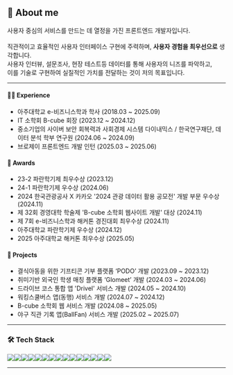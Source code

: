 
## 🌱 About me
  사용자 중심의 서비스를 만드는 데 열정을 가진 프론트엔드 개발자입니다.
  <br>
  <br>
  직관적이고 효율적인 사용자 인터페이스 구현에 주력하며, **사용자 경험을 최우선으로** 생각합니다.
  <br>
  사용자 인터뷰, 설문조사, 현장 테스트등 데이터를 통해 사용자의 니즈를 파악하고,
  <br>
  이를 기술로 구현하여 실질적인 가치를 전달하는 것이 저의 목표입니다.

---
#### 🧑‍💻 Experience
- 아주대학교 e-비즈니스학과 학사 (2018.03 ~ 2025.09)
- IT 소학회 B-cube 회장 (2023.12 ~ 2024.12)
- 중소기업의 사이버 보안 회복력과 사회경제 시스템 다이내믹스 / 한국연구재단, 데이터 분석 학부 연구원 (2024.06 ~ 2024.09)
- 브로제이 프론트엔드 개발 인턴 (2025.03 ~ 2025.06)

#### 🏅 Awards
- 23-2 파란학기제 최우수상 (2023.12)
- 24-1 파란학기제 우수상 (2024.06)
- 2024 한국관광공사 X 카카오 '2024 관광 데이터 활용 공모전' 개발 부문 우수상 (2024.11)
- 제 32회 경영대학 학술제 'B-cube 소학회 웹사이트 개발' 대상 (2024.11)
- 제 7회 e-비즈니스학과 해커톤 경진대회 최우수상 (2024.11)
- 아주대학교 파란학기제 우수상 (2024.12)
- 2025 아주대학교 해커톤 최우수상 (2025.05)

#### 📂 Projects
- 결식아동을 위한 기프티콘 기부 플랫폼 ‘PODO’ 개발 (2023.09 ~ 2023.12)
- 취미기반 외국인 학생 매칭 플랫폼 ‘Glomeet’ 개발 (2024.03 ~ 2024.06)
- 드라이브 코스 통합 앱 'Drivel' 서비스 개발 (2024.05 ~ 2024.10)
- 워킹스쿨버스 앱(동행) 서비스 개발 (2024.07 ~ 2024.12)
- B-cube 소학회 웹 서비스 개발 (2024.08 ~ 2025.05)
- 야구 직관 기록 앱(BallFan) 서비스 개발 (2025.02 ~ 2025.07)

---

### 🛠️ Tech Stack
<div style="display:flex; flex-direction:row;">
  <img src="https://img.shields.io/badge/HTML5-E34F26?style=for-the-badge&logo=HTML5&logoColor=white">
  <img src="https://img.shields.io/badge/CSS-1572B6?style=for-the-badge&logo=CSS&logoColor=white">
  <img src="https://img.shields.io/badge/JavaScript-F7DF1E?style=for-the-badge&logo=JavaScript&logoColor=black">
  <img src="https://img.shields.io/badge/typescript-3178C6?style=for-the-badge&logo=typescript&logoColor=white">
  <br>
  <img src="https://img.shields.io/badge/React-61DAFB?style=for-the-badge&logo=React&logoColor=black">
  <img src="https://img.shields.io/badge/ReactNative-61DAFB?style=for-the-badge&logo=React&logoColor=black">
  <img src="https://img.shields.io/badge/Next.js-000000?style=for-the-badge&logo=nextdotjs&logoColor=white">
  <br>
  <img src="https://img.shields.io/badge/Storybook-FF4785?style=for-the-badge&logo=storybook&logoColor=white">
  <img src="https://img.shields.io/badge/React Query-FF4154?style=for-the-badge&logo=reactquery&logoColor=white">
  <img src="https://img.shields.io/badge/tailwind-06B6D4?style=for-the-badge&logo=tailwindcss&logoColor=white">
  <img src="https://img.shields.io/badge/styled components-DB7093?style=for-the-badge&logo=styledcomponents&logoColor=white">
  <br>
  <img src="https://img.shields.io/badge/Git-F05032?style=for-the-badge&logo=git&logoColor=white">
  <img src="https://img.shields.io/badge/Nginx-%23009639.svg?style=for-the-badge&logo=nginx&logoColor=white">
  <img src="https://img.shields.io/badge/Docker-2496ED?style=for-the-badge&logo=Docker&logoColor=white">
  <img src="https://img.shields.io/badge/Github Actions-2088FF?style=for-the-badge&logo=githubactions&logoColor=white">
</div>

---
